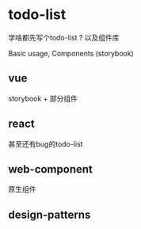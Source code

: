 # todo-list

学啥都先写个todo-list ?
以及组件库

Basic usage,
Components (storybook)

## vue

storybook + 部分组件

## react

甚至还有bug的todo-list

## web-component

原生组件

## design-patterns
